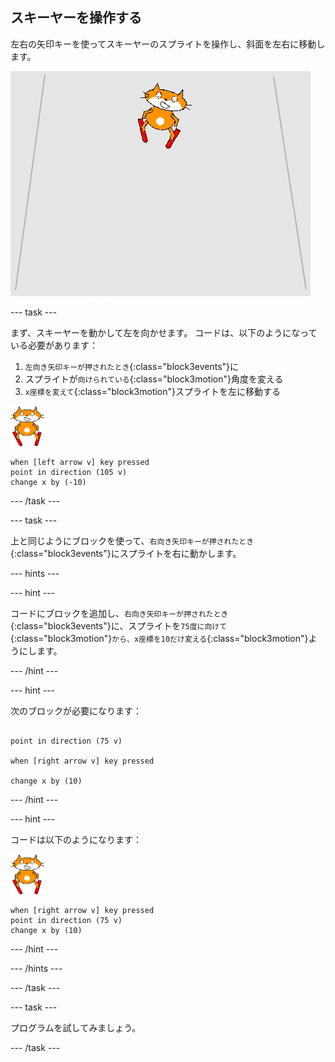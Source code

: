 ## スキーヤーを操作する

左右の矢印キーを使ってスキーヤーのスプライトを操作し、斜面を左右に移動します。

![スキーヤーの移動](images/skier_moving.gif)

--- task ---

まず、スキーヤーを動かして左を向かせます。 コードは、以下のようになっている必要があります：

1. `左向き矢印キーが押されたとき`{:class="block3events"}に
1. スプライトが`向けられている`{:class="block3motion"}角度を変える
1. `x座標を変えて`{:class="block3motion"}スプライトを左に移動する

![スキーヤーのスプライト](images/skier_sprite_small.png)

```blocks3
when [left arrow v] key pressed
point in direction (105 v)
change x by (-10)
```

--- /task ---

--- task ---

上と同じようにブロックを使って、`右向き矢印キーが押されたとき`{:class="block3events"}にスプライトを右に動かします。

--- hints ---

--- hint ---

コードにブロックを追加し、`右向き矢印キーが押されたとき`{:class="block3events"}に、スプライトを`75度に向けて`{:class="block3motion"}`から、x座標を10だけ変える`{:class="block3motion"}ようにします。

--- /hint ---

--- hint ---

次のブロックが必要になります：

```blocks3

point in direction (75 v)

when [right arrow v] key pressed

change x by (10)
```

--- /hint ---

--- hint ---

コードは以下のようになります：

![スキーヤーのスプライト](images/skier_sprite_small.png)

```blocks3
when [right arrow v] key pressed
point in direction (75 v)
change x by (10)
```

--- /hint ---

--- /hints ---

--- /task ---

--- task ---

プログラムを試してみましょう。

--- /task ---